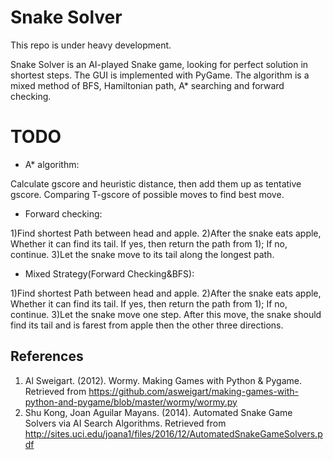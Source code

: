 # Snake Solver

This repo is under heavy development.

Snake Solver is an AI-played Snake game, looking for perfect solution in shortest steps. The GUI is implemented with PyGame. The algorithm is a mixed method of BFS, Hamiltonian path, A* searching and forward checking.

# TODO

* A* algorithm: 

Calculate gscore and heuristic distance, then add them up as tentative gscore. Comparing T-gscore of possible moves to find best move.

* Forward checking: 

1)Find shortest Path between head and apple.
2)After the snake eats apple, Whether it can find its tail. If yes, then return the path from 1); If no, continue.
3)Let the snake move to its tail along the longest path.

* Mixed Strategy(Forward Checking&BFS): 

1)Find shortest Path between head and apple.
2)After the snake eats apple, Whether it can find its tail. If yes, then return the path from 1); If no, continue.
3)Let the snake move one step. After this move, the snake should find its tail and is farest from apple then the other three directions.

## References
1. Al Sweigart. (2012). Wormy. Making Games with Python & Pygame. Retrieved from https://github.com/asweigart/making-games-with-python-and-pygame/blob/master/wormy/wormy.py
2. Shu Kong, Joan Aguilar Mayans. (2014). Automated Snake Game Solvers via AI Search Algorithms. Retrieved from http://sites.uci.edu/joana1/files/2016/12/AutomatedSnakeGameSolvers.pdf 
